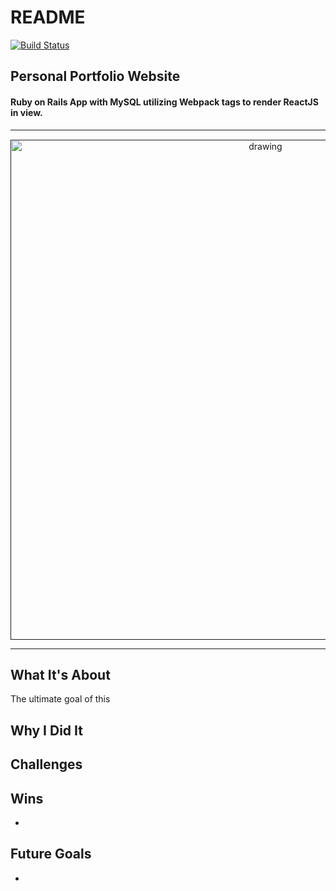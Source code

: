 # README
[![Build Status](https://travis-ci.com/colintalex/cta_portfolio.svg?branch=main)](https://travis-ci.com/colintalex/cta_portfolio)


## Personal Portfolio Website

#### Ruby on Rails App with MySQL utilizing Webpack tags to render ReactJS in view.

<hr/>
<p align="center" style="margin-top:15px">
  <a href="" target="">
    <img src="" alt="drawing" width="800"/>
  </a>
</p>
<hr/>

## What It's About 
The ultimate goal of this

## Why I Did It


## Challenges


## Wins
- 

## Future Goals
- 
